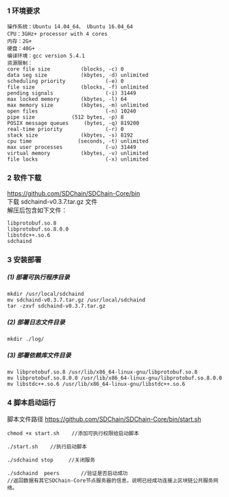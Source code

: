 ### 1	环境要求
```
操作系统：Ubuntu 14.04_64、 Ubuntu 16.04_64
CPU：3GHz+ processor with 4 cores 
内存：2G+
硬盘：40G+
编译环境：gcc version 5.4.1
资源限制：
core file size          (blocks, -c) 0
data seg size           (kbytes, -d) unlimited
scheduling priority             (-e) 0
file size               (blocks, -f) unlimited
pending signals                 (-i) 31449
max locked memory       (kbytes, -l) 64
max memory size         (kbytes, -m) unlimited
open files                      (-n) 10240
pipe size            (512 bytes, -p) 8
POSIX message queues     (bytes, -q) 819200
real-time priority              (-r) 0
stack size              (kbytes, -s) 8192
cpu time               (seconds, -t) unlimited
max user processes              (-u) 31449
virtual memory          (kbytes, -v) unlimited
file locks                      (-x) unlimited
```

### 2	软件下载
https://github.com/SDChain/SDChain-Core/bin  
下载 sdchaind-v0.3.7.tar.gz 文件  
解压后包含如下文件：
```
libprotobuf.so.8
libprotobuf.so.8.0.0
libstdc++.so.6
sdchaind
```
### 3	安装部署
#####  (1)	部署可执行程序目录
``` 
mkdir /usr/local/sdchaind
mv sdchaind-v0.3.7.tar.gz /usr/local/sdchaind
tar -zxvf sdchaind-v0.3.7.tar.gz
```

##### (2)	部署日志文件目录
```
mkdir ./log/
```

##### (3)	部署依赖库文件目录
```
mv libprotobuf.so.8 /usr/lib/x86_64-linux-gnu/libprotobuf.so.8
mv libprotobuf.so.8.0.0 /usr/lib/x86_64-linux-gnu/libprotobuf.so.8.0.0
mv libstdc++.so.6 /usr/lib/x86_64-linux-gnu/libstdc++.so.6
```

### 4	脚本启动运行
脚本文件路径 https://github.com/SDChain/SDChain-Core/bin/start.sh 
```
chmod +x start.sh    //添加可执行权限给启动脚本
```

```
./start.sh    //执行启动脚本
```
```
./sdchaind stop     //关闭服务
```
```
./sdchaind  peers       //验证是否启动成功
//返回数据有其它SDChain-Core节点服务器的信息，说明已经成功连接上区块链公共服务网络。
```
